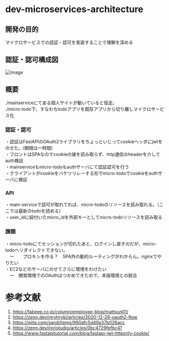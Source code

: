 # dev-microservices-architecture

## 開発の目的  
マイクロサービスでの認証・認可を実装することで理解を深める

## 認証・認可構成図  

![image](https://user-images.githubusercontent.com/79680980/206892749-ff7004ef-68fb-4f2a-9b5e-7b79e1de8950.png)


## 概要
./mainserviceにてある個人サイトが動いていると仮定。  
./micro-todo下、すなわちtodoアプリを既存アプリから切り離しマイクロサービス化  

### 認証・認可
・認証はFastAPIのOAuth2ライブラリをちょっといじってcookieヘッダにjwtをのせた。(期限は一時間)  
・フロントはSPAなのでcookieの値を読み取らず、http通信のheaderを介してauth検証  
・mainserviceもmicro-todoもauthサーバにて認証認可を行う  
・クライアントがcookieをバケツリレーする形でmicro-todoでcookieをauthサーバに検証  

### API
・main-serviceで認可が取れてれば、micro-todoのリソースを読み取れる。（ここでは最新のtodoを読める）  
・user_idに紐付いたmicro_idを外部キーとしてmicro-todoリソースを読み取る

### 課題
・micro-todoにてセッションが切れたあと、ログインし直すのだが、micro-todoへリダイレクトできない。  
　ー　　プロキシを作る？　SPA外の動的ルーティングがわからん。nginxでやりたい  
・EC2などのサーバにのせてさらに環境をわけたい  
　ー　開発環境でのOAuthはつかめてきたので、本版環境との統合  

# 参考文献
1. https://fabeee.co.jp/column/employee-blog/mattsun01/
2. https://zenn.dev/mryhryki/articles/2020-12-28-oauth2-flow
3. https://qiita.com/sand/items/990afc5d49a37b026acc
4. https://zenn.dev/iroristudio/articles/0bc4729fefbc41
5. https://www.fastapitutorial.com/blog/fastapi-jwt-httponly-cookie/
